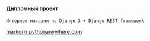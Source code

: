 #### Дипломный проект 
```
Интернет магазин на Django 3 + Django REST framework
```
[markdrrr.pythonanywhere.com](http://markdrrr.pythonanywhere.com)
